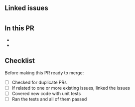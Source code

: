 ## Linked issues

#

## In this PR
-
-

## Checklist
Before making this PR ready to merge:
- [ ] Checked for duplicate PRs
- [ ] If related to one or more existing issues, linked the issues
- [ ] Covered new code with unit tests
- [ ] Ran the tests and all of them passed
